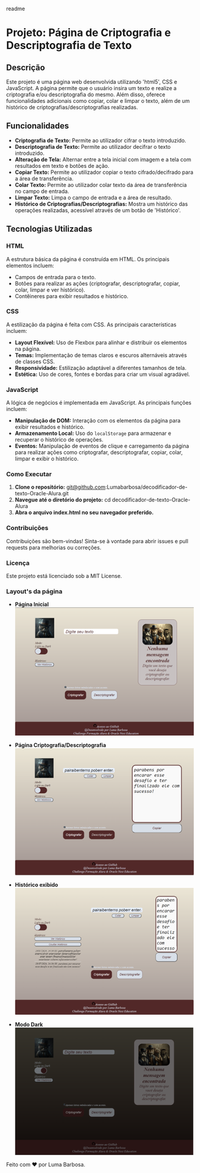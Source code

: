 readme

# Projeto: Página de Criptografia e Descriptografia de Texto

## Descrição

Este projeto é uma página web desenvolvida utilizando 'html5', CSS e JavaScript. A página permite que o usuário insira um texto e realize a criptografia e/ou descriptografia do mesmo. Além disso, oferece funcionalidades adicionais como copiar, colar e limpar o texto, além de um histórico de criptografias/descriptografias realizadas.

## Funcionalidades

- **Criptografia de Texto:** Permite ao utilizador cifrar o texto introduzido.
- **Descriptografia de Texto:** Permite ao utilizador decifrar o texto introduzido.
- **Alteração de Tela:** Alternar entre a tela inicial com imagem e a tela com resultados em texto e botões de ação.
- **Copiar Texto:** Permite ao utilizador copiar o texto cifrado/decifrado para a área de transferência.
- **Colar Texto:** Permite ao utilizador colar texto da área de transferência no campo de entrada.
- **Limpar Texto:** Limpa o campo de entrada e a área de resultado.
- **Histórico de Criptografias/Descriptografias:** Mostra um histórico das operações realizadas, acessível através de um botão de 'Histórico'.

## Tecnologias Utilizadas

### HTML

A estrutura básica da página é construída em HTML. Os principais elementos incluem:
- Campos de entrada para o texto.
- Botões para realizar as ações (criptografar, descriptografar, copiar, colar, limpar e ver histórico).
- Contêineres para exibir resultados e histórico.

### CSS

A estilização da página é feita com CSS. As principais características incluem:
- **Layout Flexível:** Uso de Flexbox para alinhar e distribuir os elementos na página.
- **Temas:** Implementação de temas claros e escuros alternáveis através de classes CSS.
- **Responsividade:** Estilização adaptável a diferentes tamanhos de tela.
- **Estética:** Uso de cores, fontes e bordas para criar um visual agradável.

### JavaScript

A lógica de negócios é implementada em JavaScript. As principais funções incluem:
- **Manipulação de DOM:** Interação com os elementos da página para exibir resultados e histórico.
- **Armazenamento Local:** Uso do `localStorage` para armazenar e recuperar o histórico de operações.
- **Eventos:** Manipulação de eventos de clique e carregamento da página para realizar ações como criptografar, descriptografar, copiar, colar, limpar e exibir o histórico.

### Como Executar

1. **Clone o repositório:** git@github.com:Lumabarbosa/decodificador-de-texto-Oracle-Alura.git
2. **Navegue até o diretório do projeto:** cd decodificador-de-texto-Oracle-Alura
3. **Abra o arquivo index.html no seu navegador preferido.**

### Contribuições

Contribuições são bem-vindas! Sinta-se à vontade para abrir issues e pull requests para melhorias ou correções.

### Licença

Este projeto está licenciado sob a MIT License.

### Layout's da página

- **Página Inicial**
![Página Inicial](assets/inicial.png)

- **Página Criptografia/Descriptografia**
![Página Criptografia](assets/criptografia.png)

- **Histórico exibido**
![Página Inicial](assets/historico.png)

- **Modo Dark**
![Página Inicial](assets/dark.png)

Feito com ❤️ por Luma Barbosa.
